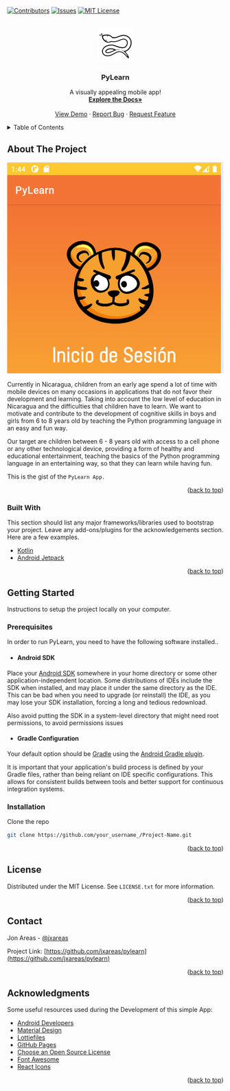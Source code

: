 [![Contributors][contributors-shield]][contributors-url]
[![Issues][issues-shield]][issues-url]
[![MIT License][license-shield]][license-url]



<!-- PROJECT LOGO -->
<br />
<div align="center">
  <a href="https://github.com/othneildrew/Best-README-Template">
    <img src="./images/logo.png" alt="Logo" width="80" height="80">
  </a>

  <h3 align="center">PyLearn</h3>

  <p align="center">
    A visually appealing mobile app!
    <br />
    <a href="https://github.com/jxareas/PyLearn/blob/master/LICENSE"><strong>Explore the Docs»</strong></a>
    <br />
    <br />
    <a href="https://github.com/jxareas/pylearn">View Demo</a>
    ·
    <a href="https://github.com/jxareas/pylearn/issues">Report Bug</a>
    ·
    <a href="https://github.com/jxareas/pylearn/issues">Request Feature</a>
  </p>
</div>



<!-- TABLE OF CONTENTS -->
<details>
  <summary>Table of Contents</summary>
  <ol>
    <li>
      <a href="#about-the-project">About The Project</a>
      <ul>
        <li><a href="#built-with">Built With</a></li>
      </ul>
    </li>
    <li>
      <a href="#getting-started">Getting Started</a>
      <ul>
        <li><a href="#prerequisites">Prerequisites</a></li>
        <li><a href="#installation">Installation</a></li>
      </ul>
    </li>
    <li><a href="#usage">Usage</a></li>
    <li><a href="#roadmap">Roadmap</a></li>
    <li><a href="#contributing">Contributing</a></li>
    <li><a href="#license">License</a></li>
    <li><a href="#contact">Contact</a></li>
    <li><a href="#acknowledgments">Acknowledgments</a></li>
  </ol>
</details>



<!-- ABOUT THE PROJECT -->
## About The Project

[![Product Name Screen Shot][product-screenshot]](https://example.com)

Currently in Nicaragua, children from an early age spend a lot of time with mobile devices on many occasions in applications that do not favor their development and learning. Taking into account the low level of education in Nicaragua and the difficulties that children have to learn. We want to motivate and contribute to the development of cognitive skills in boys and girls from 6 to 8 years old by teaching the Python programming language in an easy and fun way.

Our target are children between 6 - 8 years old with access to a cell phone or any other technological device, providing a form of healthy and educational entertainment, teaching the basics of the Python programming language in an entertaining way, so that they can learn while having fun.

This is the gist of the `PyLearn App.` 

<p align="right">(<a href="#top">back to top</a>)</p>



### Built With

This section should list any major frameworks/libraries used to bootstrap your project. Leave any add-ons/plugins for the acknowledgements section. Here are a few examples.

* [Kotlin](https://developer.android.com/kotlin)
* [Android Jetpack](https://developer.android.com/jetpack)

<p align="right">(<a href="#top">back to top</a>)</p>



<!-- GETTING STARTED -->
## Getting Started

Instructions to setup the project locally on your computer.

### Prerequisites

In order to run PyLearn, you need to have the following software installed..

* #### **Android SDK**

Place your [Android SDK](https://developer.android.com/sdk/installing/index.html?pkg=tools) somewhere in your home directory or some other application-independent location. Some distributions of IDEs include the SDK when installed, and may place it under the same directory as the IDE. This can be bad when you need to upgrade (or reinstall) the IDE, as you may lose your SDK installation, forcing a long and tedious redownload.

Also avoid putting the SDK in a system-level directory that might need root permissions, to avoid permissions issues

* #### **Gradle Configuration**

Your default option should be [Gradle](https://gradle.org) using the [Android Gradle plugin](https://developer.android.com/studio/build/index.html). 

It is important that your application's build process is defined by your Gradle files, rather than being reliant on IDE specific configurations. This allows for consistent builds between tools and better support for continuous integration systems.

### Installation

Clone the repo
   ```sh
   git clone https://github.com/your_username_/Project-Name.git
   ```

<p align="right">(<a href="#top">back to top</a>)</p>



<!-- LICENSE -->
## License

Distributed under the MIT License. See `LICENSE.txt` for more information.

<p align="right">(<a href="#top">back to top</a>)</p>



<!-- CONTACT -->
## Contact

Jon Areas - [@jxareas](https://github.com/jxareas) 

Project Link: [https://github.com/jxareas/pylearn](https://github.com/jxareas/pylearn)

<p align="right">(<a href="#top">back to top</a>)</p>



<!-- ACKNOWLEDGMENTS -->
## Acknowledgments

Some useful resources used during the Development of this simple App:

* [Android Developers](https://developer.android.com/)
* [Material Design](https://material.io/design)
* [Lottiefiles](https://lottiefiles.com/)
* [GitHub Pages](https://pages.github.com)
* [Choose an Open Source License](https://choosealicense.com)
* [Font Awesome](https://fontawesome.com)
* [React Icons](https://react-icons.github.io/react-icons/search)

<p align="right">(<a href="#top">back to top</a>)</p>



<!-- MARKDOWN LINKS & IMAGES -->
<!-- https://www.markdownguide.org/basic-syntax/#reference-style-links -->
[contributors-shield]: https://img.shields.io/github/contributors/jxareas/pylearn.svg?style=for-the-badge
[contributors-url]: https://github.com/jxareas/pylearn/graphs/contributors
[forks-shield]: https://img.shields.io/github/forks/othneildrew/Best-README-Template.svg?style=for-the-badge
[forks-url]: https://github.com/othneildrew/Best-README-Template/network/members
[stars-shield]: https://img.shields.io/github/stars/othneildrew/Best-README-Template.svg?style=for-the-badge
[stars-url]: https://github.com/othneildrew/Best-README-Template/stargazers
[issues-shield]: https://img.shields.io/github/issues/jxareas/pylearn.svg?style=for-the-badge
[issues-url]: https://github.com/jxareas/pylearn/issues
[license-shield]: https://img.shields.io/github/license/othneildrew/Best-README-Template.svg?style=for-the-badge
[license-url]: https://github.com/othneildrew/Best-README-Template/blob/master/LICENSE.txt
[linkedin-shield]: https://img.shields.io/badge/-LinkedIn-black.svg?style=for-the-badge&logo=linkedin&colorB=555
[linkedin-url]: https://linkedin.com/in/othneildrew
[product-screenshot]: images/screenshot.png
